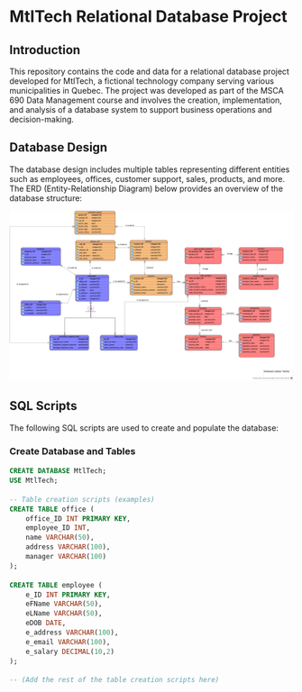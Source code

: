 # MtlTech Relational Database Project

## Introduction
This repository contains the code and data for a relational database project developed for MtlTech, a fictional technology company serving various municipalities in Quebec. The project was developed as part of the MSCA 690 Data Management course and involves the creation, implementation, and analysis of a database system to support business operations and decision-making.

## Database Design
The database design includes multiple tables representing different entities such as employees, offices, customer support, sales, products, and more. The ERD (Entity-Relationship Diagram) below provides an overview of the database structure:

![ERD](MtlTech_ERD.jpg)

## SQL Scripts
The following SQL scripts are used to create and populate the database:

### Create Database and Tables
```sql
CREATE DATABASE MtlTech;
USE MtlTech;

-- Table creation scripts (examples)
CREATE TABLE office (
    office_ID INT PRIMARY KEY,
    employee_ID INT,
    name VARCHAR(50),
    address VARCHAR(100),
    manager VARCHAR(100)
);

CREATE TABLE employee (
    e_ID INT PRIMARY KEY,
    eFName VARCHAR(50),
    eLName VARCHAR(50),
    eDOB DATE,
    e_address VARCHAR(100),
    e_email VARCHAR(100),
    e_salary DECIMAL(10,2)
);

-- (Add the rest of the table creation scripts here)
